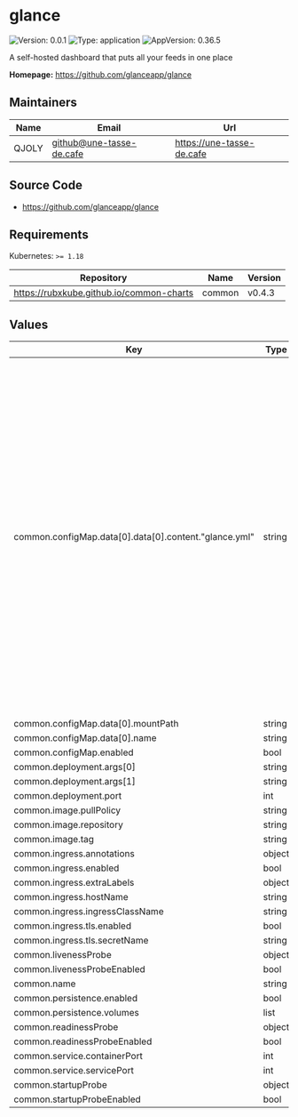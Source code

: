 # glance

![Version: 0.0.1](https://img.shields.io/badge/Version-0.0.1-informational?style=flat-square) ![Type: application](https://img.shields.io/badge/Type-application-informational?style=flat-square) ![AppVersion: 0.36.5](https://img.shields.io/badge/AppVersion-0.36.5-informational?style=flat-square)

A self-hosted dashboard that puts all your feeds in one place

**Homepage:** <https://github.com/glanceapp/glance>

## Maintainers

| Name | Email | Url |
| ---- | ------ | --- |
| QJOLY | <github@une-tasse-de.cafe> | <https://une-tasse-de.cafe> |

## Source Code

* <https://github.com/glanceapp/glance>

## Requirements

Kubernetes: `>= 1.18`

| Repository | Name | Version |
|------------|------|---------|
| https://rubxkube.github.io/common-charts | common | v0.4.3 |

## Values

| Key | Type | Default | Description |
|-----|------|---------|-------------|
| common.configMap.data[0].data[0].content."glance.yml" | string | `"pages:\n  - name: Home\n    columns:\n      - size: small\n        widgets:\n          - type: calendar\n\n          - type: rss\n            limit: 10\n            collapse-after: 3\n            cache: 3h\n            feeds:\n              - url: https://ciechanow.ski/atom.xml\n              - url: https://www.joshwcomeau.com/rss.xml\n                title: Josh Comeau\n              - url: https://samwho.dev/rss.xml\n              - url: https://awesomekling.github.io/feed.xml\n              - url: https://ishadeed.com/feed.xml\n                title: Ahmad Shadeed\n\n          - type: twitch-channels\n            channels:\n              - cuistops\n\n      - size: full\n        widgets:\n          - type: hacker-news\n\n          - type: videos\n            channels:\n              - UCR-DXc1voovS8nhAvccRZhg # Jeff Geerling\n              - UCv6J_jJa8GJqFwQNgNrMuww # ServeTheHome\n              - UCOk-gHyjcWZNj3Br4oxwh0A # Techno Tim\n\n          - type: reddit\n            subreddit: selfhosted\n\n      - size: small\n        widgets:\n          - type: weather\n            location: London, United Kingdom\n\n          - type: markets\n            markets:\n              - symbol: SPY\n                name: S&P 500\n              - symbol: BTC-USD\n                name: Bitcoin\n              - symbol: NVDA\n                name: NVIDIA\n              - symbol: AAPL\n                name: Apple\n              - symbol: MSFT\n                name: Microsoft\n              - symbol: GOOGL\n                name: Google\n              - symbol: AMD\n                name: AMD\n              - symbol: RDDT\n                name: Reddit\n"` |  |
| common.configMap.data[0].mountPath | string | `"/mnt"` |  |
| common.configMap.data[0].name | string | `"config"` |  |
| common.configMap.enabled | bool | `true` |  |
| common.deployment.args[0] | string | `"--config"` |  |
| common.deployment.args[1] | string | `"/mnt/glance.yml"` |  |
| common.deployment.port | int | `8080` |  |
| common.image.pullPolicy | string | `"IfNotPresent"` |  |
| common.image.repository | string | `"glanceapp/glance"` |  |
| common.image.tag | string | `"v0.6.3"` |  |
| common.ingress.annotations | object | `{}` |  |
| common.ingress.enabled | bool | `true` |  |
| common.ingress.extraLabels | object | `{}` |  |
| common.ingress.hostName | string | `"glance.your-domain.com"` |  |
| common.ingress.ingressClassName | string | `""` |  |
| common.ingress.tls.enabled | bool | `true` |  |
| common.ingress.tls.secretName | string | `"glance"` |  |
| common.livenessProbe | object | `{}` |  |
| common.livenessProbeEnabled | bool | `false` |  |
| common.name | string | `"glance"` |  |
| common.persistence.enabled | bool | `true` |  |
| common.persistence.volumes | list | `[]` |  |
| common.readinessProbe | object | `{}` |  |
| common.readinessProbeEnabled | bool | `false` |  |
| common.service.containerPort | int | `8080` |  |
| common.service.servicePort | int | `8080` |  |
| common.startupProbe | object | `{}` |  |
| common.startupProbeEnabled | bool | `false` |  |


